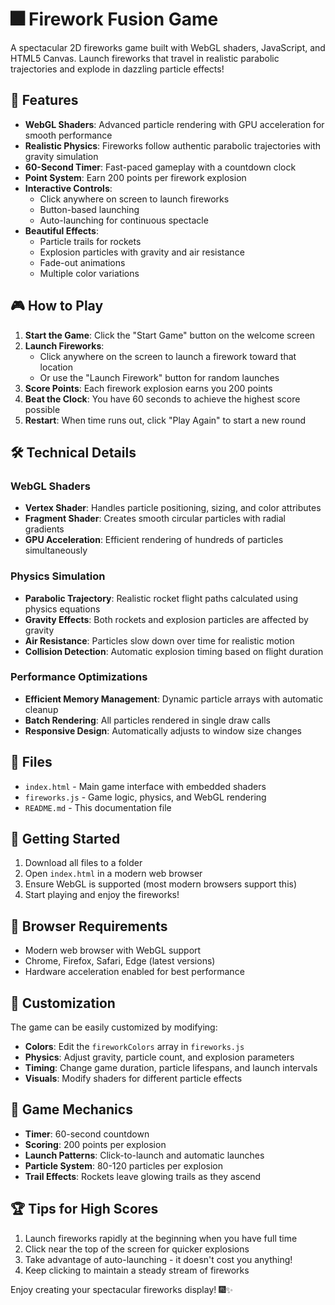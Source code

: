# 🎆 Firework Fusion Game

A spectacular 2D fireworks game built with WebGL shaders, JavaScript, and HTML5 Canvas. Launch fireworks that travel in realistic parabolic trajectories and explode in dazzling particle effects!

## 🚀 Features

- **WebGL Shaders**: Advanced particle rendering with GPU acceleration for smooth performance
- **Realistic Physics**: Fireworks follow authentic parabolic trajectories with gravity simulation
- **60-Second Timer**: Fast-paced gameplay with a countdown clock
- **Point System**: Earn 200 points per firework explosion
- **Interactive Controls**: 
  - Click anywhere on screen to launch fireworks
  - Button-based launching
  - Auto-launching for continuous spectacle
- **Beautiful Effects**:
  - Particle trails for rockets
  - Explosion particles with gravity and air resistance
  - Fade-out animations
  - Multiple color variations

## 🎮 How to Play

1. **Start the Game**: Click the "Start Game" button on the welcome screen
2. **Launch Fireworks**: 
   - Click anywhere on the screen to launch a firework toward that location
   - Or use the "Launch Firework" button for random launches
3. **Score Points**: Each firework explosion earns you 200 points
4. **Beat the Clock**: You have 60 seconds to achieve the highest score possible
5. **Restart**: When time runs out, click "Play Again" to start a new round

## 🛠️ Technical Details

### WebGL Shaders
- **Vertex Shader**: Handles particle positioning, sizing, and color attributes
- **Fragment Shader**: Creates smooth circular particles with radial gradients
- **GPU Acceleration**: Efficient rendering of hundreds of particles simultaneously

### Physics Simulation
- **Parabolic Trajectory**: Realistic rocket flight paths calculated using physics equations
- **Gravity Effects**: Both rockets and explosion particles are affected by gravity
- **Air Resistance**: Particles slow down over time for realistic motion
- **Collision Detection**: Automatic explosion timing based on flight duration

### Performance Optimizations
- **Efficient Memory Management**: Dynamic particle arrays with automatic cleanup
- **Batch Rendering**: All particles rendered in single draw calls
- **Responsive Design**: Automatically adjusts to window size changes

## 📁 Files

- `index.html` - Main game interface with embedded shaders
- `fireworks.js` - Game logic, physics, and WebGL rendering
- `README.md` - This documentation file

## 🚀 Getting Started

1. Download all files to a folder
2. Open `index.html` in a modern web browser
3. Ensure WebGL is supported (most modern browsers support this)
4. Start playing and enjoy the fireworks!

## 🔧 Browser Requirements

- Modern web browser with WebGL support
- Chrome, Firefox, Safari, Edge (latest versions)
- Hardware acceleration enabled for best performance

## 🎨 Customization

The game can be easily customized by modifying:

- **Colors**: Edit the `fireworkColors` array in `fireworks.js`
- **Physics**: Adjust gravity, particle count, and explosion parameters
- **Timing**: Change game duration, particle lifespans, and launch intervals
- **Visuals**: Modify shaders for different particle effects

## 🎯 Game Mechanics

- **Timer**: 60-second countdown
- **Scoring**: 200 points per explosion
- **Launch Patterns**: Click-to-launch and automatic launches
- **Particle System**: 80-120 particles per explosion
- **Trail Effects**: Rockets leave glowing trails as they ascend

## 🏆 Tips for High Scores

1. Launch fireworks rapidly at the beginning when you have full time
2. Click near the top of the screen for quicker explosions
3. Take advantage of auto-launching - it doesn't cost you anything!
4. Keep clicking to maintain a steady stream of fireworks

Enjoy creating your spectacular fireworks display! 🎆✨